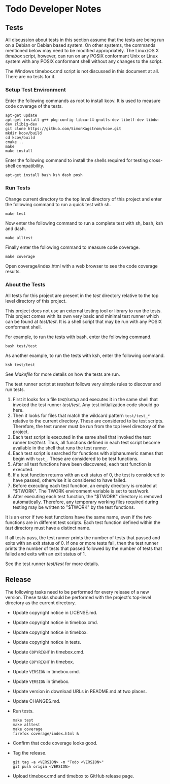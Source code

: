 Todo Developer Notes
====================

Tests
-----
All discussion about tests in this section assume that the tests are
being run on a Debian or Debian based system. On other systems, the
commands mentioned below may need to be modified appropriately. The
Linux/OS X *timebox* script, however, can run on any POSIX conformant
Unix or Linux system with any POSIX conformant shell without any changes
to the script.

The Windows timebox.cmd script is not discussed in this document at all.
There are no tests for it.

### Setup Test Environment ###
Enter the following commands as root to install kcov. It is used to
measure code coverage of the tests.

    apt-get update
    apt-get install g++ pkg-config libcurl4-gnutls-dev libelf-dev libdw-dev zlib1g-dev
    git clone https://github.com/SimonKagstrom/kcov.git
    mkdir kcov/build
    cd kcov/build
    cmake ..
    make
    make install

Enter the following command to install the shells required for testing
cross-shell compatibility.
	
	apt-get install bash ksh dash posh

### Run Tests ###
Change current directory to the top level directory of this project and
enter the following command to run a quick test with sh.

	make test

Now enter the following command to run a complete test with sh, bash,
ksh and dash.

	make alltest

Finally enter the following command to measure code coverage.

    make coverage

Open coverage/index.html with a web browser to see the code coverage
results.

### About the Tests ###
All tests for this project are present in the *test* directory relative
to the top level directory of this project.

This project does not use an external testing tool or library to run the
tests. This project comes with its own very basic and minimal test
runner which can be found at *test/test*. It is a shell script that may
be run with any POSIX conformant shell.

For example, to run the tests with bash, enter the following command.

    bash test/test

As another example, to run the tests with ksh, enter the following
command.

    ksh test/test

See *Makefile* for more details on how the tests are run.

The test runner script at *test/test* follows very simple rules to
discover and run tests.

  1. First it looks for a file *test/setup* and executes it in the same
     shell that invoked the test runner *test/test*. Any test
     initialization code should go here.
  2. Then it looks for files that match the wildcard pattern `test/test_*`
     relative to the current directory. These are considered to be test
     scripts. Therefore, the test runner must be run from the top level
     directory of the project.
  2. Each test script is executed in the same shell that invoked the
     test runner *test/test*. Thus, all functions defined in each test
     script become available in the shell that runs the test runner.
  3. Each test script is searched for functions with alphanumeric names
     that begin with `test_`. These are considered to be test functions.
  4. After all test functions have been discovered, each test function is
     executed.
  5. If a test function returns with an exit status of 0, the test is
     considered to have passed, otherwise it is considered to
     have failed.
  6. Before executing each test function, an empty directory is created
     at "$TWORK". The TWORK environment variable is set to test/work.
  7. After executing each test function, the "$TWORK" directory is
     removed automatically. Therefore, any temporary working files
     required during testing may be written to "$TWORK" by the test
     functions.

It is an error if two test functions have the same name, even if the two
functions are in different test scripts. Each test function defined
within the *test* directory must have a distinct name.

If all tests pass, the test runner prints the number of tests that
passed and exits with an exit status of 0. If one or more tests fail,
then the test runner prints the number of tests that passed followed by
the number of tests that failed and exits with an exit status of 1.

See the test runner *test/test* for more details.


Release
-------
The following tasks need to be performed for every release of a new
version. These tasks should be performed with the project's top-level
directory as the current directory.

  - Update copyright notice in LICENSE.md.
  - Update copyright notice in timebox.cmd.
  - Update copyright notice in timebox.
  - Update copyright notice in tests.
  - Update `COPYRIGHT` in timebox.cmd.
  - Update `COPYRIGHT` in timebox.
  - Update `VERSION` in timebox.cmd.
  - Update `VERSION` in timebox.
  - Update version in download URLs in README.md at two places.
  - Update CHANGES.md.
  - Run tests.

        make test
        make alltest
        make coverage
        firefox coverage/index.html &

  - Confirm that code coverage looks good.
  - Tag the release.

        git tag -a <VERSION> -m "Todo <VERSION>"
        git push origin <VERSION>

  - Upload timebox.cmd and timebox to GitHub release page.
